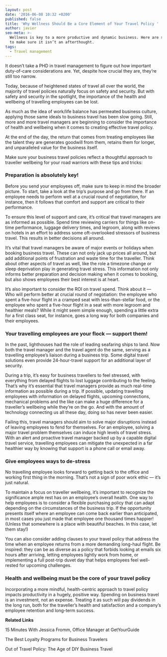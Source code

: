 ```yaml
---
layout: post
date: '2016-06-08 10:32 +0200'
published: false
title: 'Why Wellness Should Be a Core Element of Your Travel Policy '
author: javier
seo-meta: >-
  Wellness is key to a more productive and dynamic business. Here are some tips
  to make sure it isn’t an afterthought.
tags:
  - Travel management
---
```


It doesn’t take a PHD in travel management to figure out how important duty-of-care considerations are. Yet, despite how crucial they are, they’re still too narrow. 

Today, because of heightened states of travel all over the world, the majority of travel policies naturally focus on safety and security. But with safety and security in the spotlight, the importance of the health and wellbeing of travelling employees can be lost. 

As much as the idea of work/life balance has permeated business culture, applying those same ideals to business travel has been slow going. Still, more and more travel managers are beginning to consider the importance of health and wellbeing when it comes to creating effective travel policy. 

At the end of the day, the return that comes from treating employees like the talent they are generates goodwill from them, retains them for longer, and unparalleled value for the business itself. 

Make sure your business travel policies reflect a thoughtful approach to traveller wellbeing for your road warriors with these tips and tricks: 

### Preparation is absolutely key!

Before you send your employees off, make sure to keep in mind the broader picture. To start, take a look at the trip’s purpose and go from there. If an employee needs to perform well at a crucial round of negotiation, for instance, then it follows that comfort and support are critical to their performance. 

To ensure this level of support and care, it’s critical that travel managers are as informed as possible. Spend time reviewing carriers for things like on-time performance, luggage delivery times, and legroom, along with reviews on hotels in an effort to address some oft-overlooked stressors of business travel. This results in better decisions all around.

It’s vital that travel managers be aware of major events or holidays when booking business travel. These can not only jack up prices all around, but add additional points of frustration and waste time for the traveller. Think about other aspects of travel as well, like the role a timezone change or sleep deprivation play in generating travel stress. This information not only informs better preparation and decision making when it comes to booking, but also shows employees their best interest is at heart. 

It’s also important to consider the ROI on travel spend. Think about it — Who will perform better at crucial round of negotiation: the employee who spent a five-hour flight in a cramped seat with less-than-stellar food, or the employee who spent a five-hour flight in a seat with more legroom and healthier meals? While it might seem simple enough, spending a little extra for a first class seat, for instance, goes a long way for both companies and their employees. 

### Your travelling employees are your flock — support them!

In the past, lighthouses had the role of leading seafaring ships to land. Now both the travel manager and the travel agent do the same, serving as a travelling employee’s liaison during a business trip. Some digital travel solutions even provide 24-hour-travel support for an additional layer of security.

During a trip, it’s easy for business travellers to feel stressed, with everything from delayed flights to lost luggage contributing to the feeling. That’s why it’s essential that travel managers provide as much real-time information as possible during a trip. If possible, updating travelling employees with information on delayed flights, upcoming connections, mechanical problems and the like can make a huge difference for a traveller’s wellbeing while they’re on the go. And with the amount of technology connecting us all these day, doing so has never been easier. 

Failing this, travel managers should aim to solve major disruptions instead of leaving employees to fend for themselves. For an employee, solving a major travel problem themselves can induce high levels of travel stress. With an alert and proactive travel manager backed up by a capable digital travel service, travelling employees can mitigate the unexpected in a far healthier way by knowing that support is a phone call or email away. 

### Give employees ways to de-stress

No travelling employee looks forward to getting back to the office and working first thing in the morning. That’s not a sign of poor work ethic — it’s just natural. 

To maintain a focus on traveller wellbeing, it’s important to recognize the significance ample rest has on an employee’s overall health. One way to help employees is to consider a flexible purchasing policy that can adapt depending on the circumstances of the business trip. If the opportunity presents itself where an employee can come back earlier than anticipated, in most cases you just made that employee one thousand times happier! (Unless that somewhere is a place with beautiful beaches. In this case, let them stay!)

You can also consider adding clauses to your travel policy that address the time when an employee returns from a more demanding long-haul flight. Be inspired: they can be as diverse as a policy that forbids looking at emails six hours after arriving, letting employees lightly work from home, or implementing a full post-trip duvet day that helps employees feel well-rested for upcoming challenges.

### Health and wellbeing must be the core of your travel policy

Incorporating a more mindful, health-centric approach to travel policy impacts productivity in a hugely, positive way. Spending on business travel is an investment, not an expense. Treating it as such will pay dividends in the long run, both for the traveller’s health and satisfaction and a company’s employee retention and long-term success.


**Related Links**

15 Minutes With Jessica Fromm, Office Manager at GetYourGuide

The Best Loyalty Programs for Business Travelers

Out of Travel Policy: The Age of DIY Business Travel